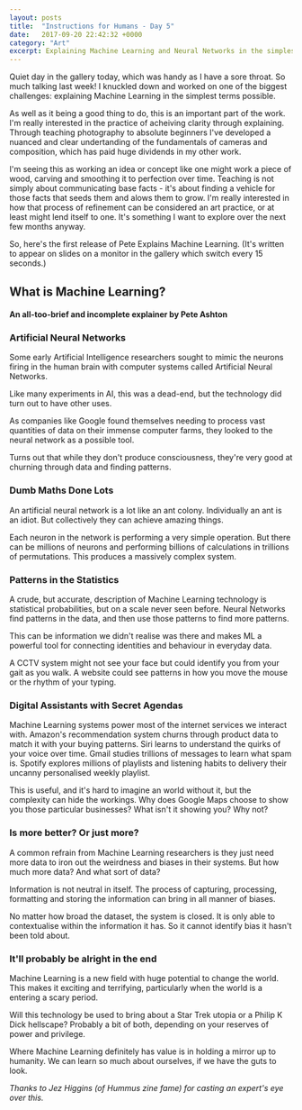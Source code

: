 ```yaml
---
layout: posts
title:  "Instructions for Humans - Day 5"
date:   2017-09-20 22:42:32 +0000
category: "Art"
excerpt: Explaining Machine Learning and Neural Networks in the simplest terms
---
```


Quiet day in the gallery today, which was handy as I have a sore throat. So much talking last week! I knuckled down and worked on one of the biggest challenges: explaining Machine Learning in the simplest terms possible. 

As well as it being a good thing to do, this is an important part of the work. I'm really interested in the practice of acheiving clarity through explaining. Through teaching photography to absolute beginners I've developed a nuanced and clear undertanding of the fundamentals of cameras and composition, which has paid huge dividends in my other work. 

I'm seeing this as working an idea or concept like one might work a piece of wood, carving and smoothing it to perfection over time. Teaching is not simply about communicating base facts - it's about finding a vehicle for those facts that seeds them and alows them to grow. I'm really interested in how that process of refinement can be considered an art practice, or at least might lend itself to one. It's something I want to explore over the next few months anyway. 

So, here's the first release of Pete Explains Machine Learning. (It's written to appear on slides on a monitor in the gallery which switch every 15 seconds.)

## What is Machine Learning?
#### An all-too-brief and incomplete explainer by Pete Ashton

### Artificial Neural Networks

Some early Artificial Intelligence researchers sought to mimic the neurons firing in the human brain with computer systems called Artificial Neural Networks.

Like many experiments in AI, this was a dead-end, but the technology did turn out to have other uses. 

As companies like Google found themselves needing to process vast quantities of data on their immense computer farms, they looked to the neural network as a possible tool. 

Turns out that while they don't produce consciousness, they're very good at churning through data and finding patterns.

### Dumb Maths Done Lots


An artificial neural network is a lot like an ant colony. Individually an ant is an idiot. But collectively they can achieve amazing things.

Each neuron in the network is performing a very simple operation. But there can be millions of neurons and performing billions of calculations in trillions of permutations. This produces a massively complex system.

### Patterns in the Statistics


A crude, but accurate, description of Machine Learning technology is 
statistical probabilities, but on a scale never seen before. Neural Networks find patterns in the data, and then use those patterns to find more patterns. 

This can be information we didn't realise was there and makes ML a powerful tool for connecting identities and behaviour in everyday data. 

A CCTV system might not see your face but could identify you from your gait as you walk. A website could see patterns in how you move the mouse or the rhythm of your typing.

### Digital Assistants with Secret Agendas


Machine Learning systems power most of the internet services we interact with. Amazon's recommendation system churns through product data to match it with your buying patterns. Siri learns to understand the quirks of your voice over time. Gmail studies trillions of messages to learn what spam is. Spotify explores millions of playlists and listening habits to delivery their uncanny personalised weekly playlist.

This is useful, and it's hard to imagine an world without it, but the complexity  can hide the workings. Why does Google Maps choose to show you those particular businesses? What isn't it showing you? Why not? 

### Is more better? Or just more?

A common refrain from Machine Learning researchers is they just need more data to iron out the weirdness and biases in their systems. But how much more data? And what sort of data?

Information is not neutral in itself. The process of capturing, processing, formatting and storing the information can bring in all manner of biases. 

No matter how broad the dataset, the system is closed. It is only able to contextualise within the information it has. So it cannot identify bias it hasn't been told about.

### It'll probably be alright in the end

Machine Learning is a new field with huge potential to change the world. This makes it exciting and terrifying, particularly when the world is a entering a scary period. 

Will this technology be used to bring about a Star Trek utopia or a Philip K Dick hellscape? Probably a bit of both, depending on your reserves of power and privilege. 

Where Machine Learning definitely has value is in holding a mirror up to humanity. We can learn so much about ourselves, if we have the guts to look.

*Thanks to Jez Higgins (of Hummus zine fame) for casting an expert's eye over this.*
